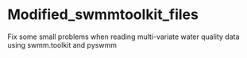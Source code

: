# Modified_swmmtoolkit_files
Fix some small problems when reading multi-variate water quality data using swmm.toolkit and pyswmm

